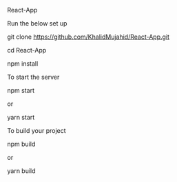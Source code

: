 React-App

Run the below set up

git clone https://github.com/KhalidMujahid/React-App.git

cd React-App

npm install

To start the server

npm start

or 

yarn start

To build your project 

npm build

or

yarn build 
